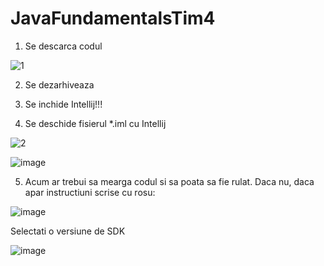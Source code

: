 # JavaFundamentalsTim4

1. Se descarca codul

![1](https://user-images.githubusercontent.com/17163890/59164404-df17da80-8b14-11e9-9e01-73e5959ffe09.png)

2. Se dezarhiveaza

3. Se inchide Intellij!!!

4. Se deschide fisierul *.iml cu Intellij

![2](https://user-images.githubusercontent.com/17163890/59164431-3d44bd80-8b15-11e9-9c71-10e52560a7c6.png)

![image](https://user-images.githubusercontent.com/17163890/59164439-58173200-8b15-11e9-8324-d8aeda69b1d8.png)

5. Acum ar trebui sa mearga codul si sa poata sa fie rulat. Daca nu, daca apar instructiuni scrise cu rosu:

![image](https://user-images.githubusercontent.com/17163890/59164467-c78d2180-8b15-11e9-8f6e-3304f235f92f.png)

Selectati o versiune de SDK

![image](https://user-images.githubusercontent.com/17163890/59164479-e390c300-8b15-11e9-8585-948266f28b3a.png)
